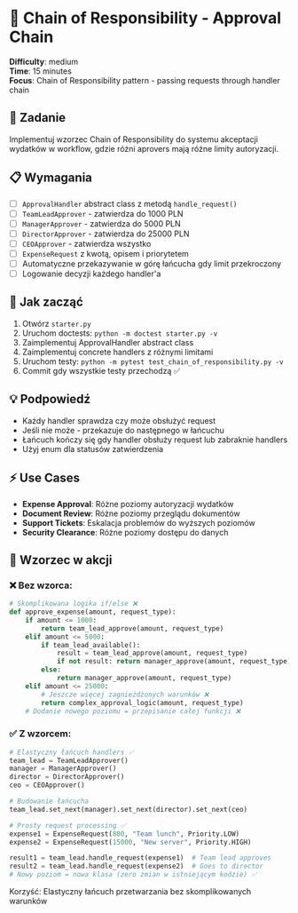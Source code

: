# 🔗 Chain of Responsibility - Approval Chain

**Difficulty**: medium \
**Time**: 15 minutes \
**Focus**: Chain of Responsibility pattern - passing requests through handler chain

## 🎯 Zadanie
Implementuj wzorzec Chain of Responsibility do systemu akceptacji wydatków w workflow, gdzie różni aprovers mają różne limity autoryzacji.

## 📋 Wymagania
- [ ] `ApprovalHandler` abstract class z metodą `handle_request()`
- [ ] `TeamLeadApprover` - zatwierdza do 1000 PLN
- [ ] `ManagerApprover` - zatwierdza do 5000 PLN
- [ ] `DirectorApprover` - zatwierdza do 25000 PLN
- [ ] `CEOApprover` - zatwierdza wszystko
- [ ] `ExpenseRequest` z kwotą, opisem i priorytetem
- [ ] Automatyczne przekazywanie w górę łańcucha gdy limit przekroczony
- [ ] Logowanie decyzji każdego handler'a

## 🚀 Jak zacząć
1. Otwórz `starter.py`
2. Uruchom doctests: `python -m doctest starter.py -v`
3. Zaimplementuj ApprovalHandler abstract class
4. Zaimplementuj concrete handlers z różnymi limitami
5. Uruchom testy: `python -m pytest test_chain_of_responsibility.py -v`
6. Commit gdy wszystkie testy przechodzą ✅

## 💡 Podpowiedź
- Każdy handler sprawdza czy może obsłużyć request
- Jeśli nie może - przekazuje do następnego w łańcuchu
- Łańcuch kończy się gdy handler obsłuży request lub zabraknie handlers
- Użyj enum dla statusów zatwierdzenia

## ⚡ Use Cases
- **Expense Approval**: Różne poziomy autoryzacji wydatków
- **Document Review**: Różne poziomy przeglądu dokumentów
- **Support Tickets**: Eskalacja problemów do wyższych poziomów
- **Security Clearance**: Różne poziomy dostępu do danych

## 🔄 Wzorzec w akcji

### ❌ Bez wzorca:
```python
# Skomplikowana logika if/else ❌
def approve_expense(amount, request_type):
    if amount <= 1000:
        return team_lead_approve(amount, request_type)
    elif amount <= 5000:
        if team_lead_available():
            result = team_lead_approve(amount, request_type)
            if not result: return manager_approve(amount, request_type) ❌
        else:
            return manager_approve(amount, request_type)
    elif amount <= 25000:
        # Jeszcze więcej zagnieżdżonych warunków ❌
        return complex_approval_logic(amount, request_type)
    # Dodanie nowego poziomu = przepisanie całej funkcji ❌
```

### ✅ Z wzorcem:

```python
# Elastyczny łańcuch handlers ✅
team_lead = TeamLeadApprover()
manager = ManagerApprover()
director = DirectorApprover()
ceo = CEOApprover()

# Budowanie łańcucha
team_lead.set_next(manager).set_next(director).set_next(ceo)

# Prosty request processing ✅
expense1 = ExpenseRequest(800, "Team lunch", Priority.LOW)
expense2 = ExpenseRequest(15000, "New server", Priority.HIGH)

result1 = team_lead.handle_request(expense1)  # Team lead approves
result2 = team_lead.handle_request(expense2)  # Goes to director
# Nowy poziom = nowa klasa (zero zmian w istniejącym kodzie) ✅
```

Korzyść: Elastyczny łańcuch przetwarzania bez skomplikowanych warunków
